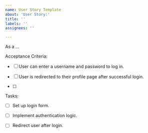 ```yaml
---
name: User Story Template
about: 'User Story:'
title: ''
labels: ''
assignees: ''

---
```


As a ...

Acceptance Criteria:

- [ ] User can enter a username and password to log in.

- [ ] User is redirected to their profile page after successful login.

- [ ]

Tasks:

- [ ] Set up login form.

- [ ] Implement authentication logic.

- [ ] Redirect user after login.
